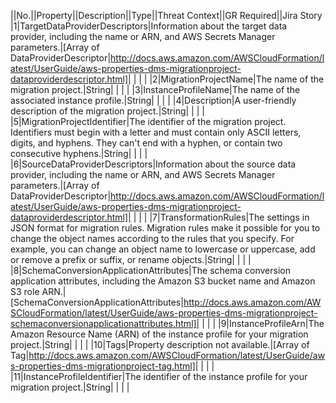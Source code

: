 ||No.||Property||Description||Type||Threat Context||GR Required||Jira Story
|1|TargetDataProviderDescriptors|Information about the target data provider, including the name or ARN, and AWS Secrets Manager parameters.|[Array of DataProviderDescriptor|http://docs.aws.amazon.com/AWSCloudFormation/latest/UserGuide/aws-properties-dms-migrationproject-dataproviderdescriptor.html]| | | |
|2|MigrationProjectName|The name of the migration project.|String| | | |
|3|InstanceProfileName|The name of the associated instance profile.|String| | | |
|4|Description|A user-friendly description of the migration project.|String| | | |
|5|MigrationProjectIdentifier|The identifier of the migration project. Identifiers must begin with a letter  and must contain only ASCII letters, digits, and hyphens. They can't end with  a hyphen, or contain two consecutive hyphens.|String| | | |
|6|SourceDataProviderDescriptors|Information about the source data provider, including the name or ARN, and AWS Secrets Manager parameters.|[Array of DataProviderDescriptor|http://docs.aws.amazon.com/AWSCloudFormation/latest/UserGuide/aws-properties-dms-migrationproject-dataproviderdescriptor.html]| | | |
|7|TransformationRules|The settings in JSON format for migration rules. Migration rules make it possible for you to change  the object names according to the rules that you specify. For example, you can change an object name  to lowercase or uppercase, add or remove a prefix or suffix, or rename objects.|String| | | |
|8|SchemaConversionApplicationAttributes|The schema conversion application attributes, including the Amazon S3 bucket name and Amazon S3 role ARN.|[SchemaConversionApplicationAttributes|http://docs.aws.amazon.com/AWSCloudFormation/latest/UserGuide/aws-properties-dms-migrationproject-schemaconversionapplicationattributes.html]| | | |
|9|InstanceProfileArn|The Amazon Resource Name (ARN) of the instance profile for your migration project.|String| | | |
|10|Tags|Property description not available.|[Array of Tag|http://docs.aws.amazon.com/AWSCloudFormation/latest/UserGuide/aws-properties-dms-migrationproject-tag.html]| | | |
|11|InstanceProfileIdentifier|The identifier of the instance profile for your migration project.|String| | | |
